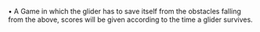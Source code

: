 •	A Game in which the glider has to save itself from the obstacles falling from the above, scores will be given according to the time a glider survives.

